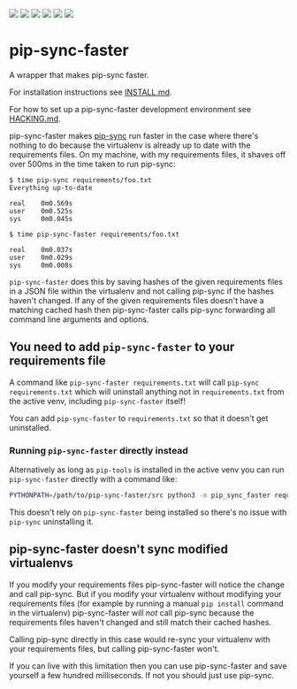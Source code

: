 <a href="https://github.com/hypothesis/pip-sync-faster/actions/workflows/ci.yml?query=branch%3Amain"><img src="https://img.shields.io/github/workflow/status/hypothesis/pip-sync-faster/CI/main"></a>
<a href="https://pypi.org/project/pip-sync-faster"><img src="https://img.shields.io/pypi/v/pip-sync-faster"></a>
<a><img src="https://img.shields.io/badge/python-3.10 | 3.9 | 3.8-success"></a>
<a href="https://github.com/hypothesis/pip-sync-faster/blob/main/LICENSE"><img src="https://img.shields.io/badge/license-BSD--2--Clause-success"></a>
<a href="https://github.com/hypothesis/cookiecutters/tree/main/pypackage"><img src="https://img.shields.io/badge/cookiecutter-pypackage-success"></a>
<a href="https://black.readthedocs.io/en/stable/"><img src="https://img.shields.io/badge/code%20style-black-000000"></a>

# pip-sync-faster

A wrapper that makes pip-sync faster.

For installation instructions see [INSTALL.md](https://github.com/hypothesis/pip-sync-faster/blob/main/INSTALL.md).

For how to set up a pip-sync-faster development environment see
[HACKING.md](https://github.com/hypothesis/pip-sync-faster/blob/main/HACKING.md).

pip-sync-faster makes
[pip-sync](https://pip-tools.readthedocs.io/en/latest/#example-usage-for-pip-sync)
run faster in the case where there's nothing to do because the virtualenv is
already up to date with the requirements files. On my machine, with my
requirements files, it shaves off over 500ms in the time taken to run pip-sync:

```terminal
$ time pip-sync requirements/foo.txt
Everything up-to-date

real    0m0.569s
user    0m0.525s
sys     0m0.045s

$ time pip-sync-faster requirements/foo.txt

real    0m0.037s
user    0m0.029s
sys     0m0.008s
```

`pip-sync-faster` does this by saving hashes of the given requirements files in a
JSON file within the virtualenv and not calling pip-sync if the hashes haven't
changed.
If any of the given requirements files doesn't have a matching cached hash then
pip-sync-faster calls pip-sync forwarding all command line arguments and
options.

## You need to add `pip-sync-faster` to your requirements file

A command like `pip-sync-faster requirements.txt` will call
`pip-sync requirements.txt` which will uninstall anything not in
`requirements.txt` from the active venv, including `pip-sync-faster` itself!

You can add `pip-sync-faster` to `requirements.txt` so that it doesn't get
uninstalled.

### Running `pip-sync-faster` directly instead

Alternatively as long as `pip-tools` is installed in the active venv you can
run `pip-sync-faster` directly with a command like:

```bash
PYTHONPATH=/path/to/pip-sync-faster/src python3 -m pip_sync_faster requirements.txt
```

This doesn't rely on `pip-sync-faster` being installed so there's no issue with
`pip-sync` uninstalling it.

## pip-sync-faster doesn't sync modified virtualenvs

If you modify your requirements files pip-sync-faster will notice the change
and call pip-sync. But if you modify your virtualenv without modifying your
requirements files (for example by running a manual `pip install` command in
the virtualenv) pip-sync-faster will *not* call pip-sync because the
requirements files haven't changed and still match their cached hashes.

Calling pip-sync directly in this case would re-sync your virtualenv with your
requirements files, but calling pip-sync-faster won't.

If you can live with this limitation then you can use pip-sync-faster and save
yourself a few hundred milliseconds. If not you should just use pip-sync.

